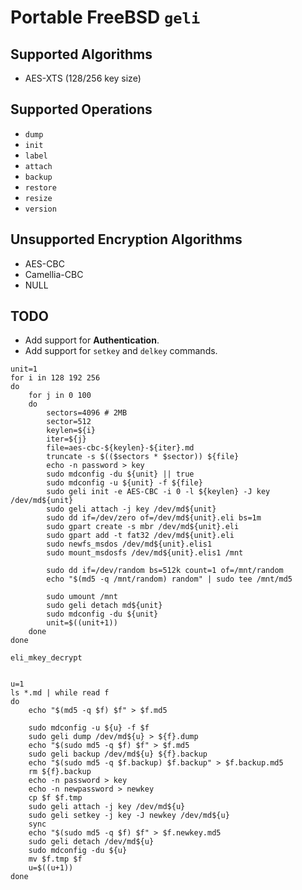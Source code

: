# Portable FreeBSD `geli`

## Supported Algorithms
- AES-XTS (128/256 key size)

## Supported Operations
- `dump`
- `init`
- `label`
- `attach`
- `backup`
- `restore`
- `resize`
- `version`

## Unsupported Encryption Algorithms
- AES-CBC
- Camellia-CBC
- NULL

## TODO
- Add support for **Authentication**.
- Add support for `setkey` and `delkey` commands.



```
unit=1
for i in 128 192 256
do
    for j in 0 100
    do	
        sectors=4096 # 2MB
        sector=512
        keylen=${i}
        iter=${j}
        file=aes-cbc-${keylen}-${iter}.md
        truncate -s $(($sectors * $sector)) ${file}
        echo -n password > key
        sudo mdconfig -du ${unit} || true
        sudo mdconfig -u ${unit} -f ${file}
        sudo geli init -e AES-CBC -i 0 -l ${keylen} -J key /dev/md${unit}
        sudo geli attach -j key /dev/md${unit}
        sudo dd if=/dev/zero of=/dev/md${unit}.eli bs=1m
        sudo gpart create -s mbr /dev/md${unit}.eli
        sudo gpart add -t fat32 /dev/md${unit}.eli
        sudo newfs_msdos /dev/md${unit}.elis1
        sudo mount_msdosfs /dev/md${unit}.elis1 /mnt

        sudo dd if=/dev/random bs=512k count=1 of=/mnt/random
        echo "$(md5 -q /mnt/random) random" | sudo tee /mnt/md5

        sudo umount /mnt
        sudo geli detach md${unit}
        sudo mdconfig -du ${unit}
        unit=$((unit+1))
    done
done

eli_mkey_decrypt


u=1
ls *.md | while read f
do
    echo "$(md5 -q $f) $f" > $f.md5

    sudo mdconfig -u ${u} -f $f
    sudo geli dump /dev/md${u} > ${f}.dump
    echo "$(sudo md5 -q $f) $f" > $f.md5
    sudo geli backup /dev/md${u} ${f}.backup
    echo "$(sudo md5 -q $f.backup) $f.backup" > $f.backup.md5
    rm ${f}.backup
    echo -n password > key
    echo -n newpassword > newkey
    cp $f $f.tmp
    sudo geli attach -j key /dev/md${u}
    sudo geli setkey -j key -J newkey /dev/md${u}
    sync
    echo "$(sudo md5 -q $f) $f" > $f.newkey.md5
    sudo geli detach /dev/md${u}
    sudo mdconfig -du ${u}
    mv $f.tmp $f
    u=$((u+1))
done
```
